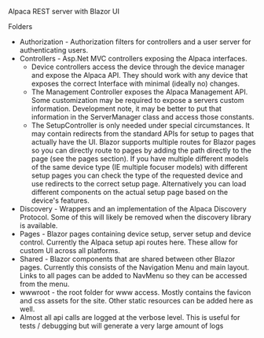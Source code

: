 Alpaca REST server with Blazor UI

Folders
* Authorization - Authorization filters for controllers and a user server for authenticating users.
* Controllers - Asp.Net MVC controllers exposing the Alpaca interfaces.
  *  Device controllers access the device through the device manager and expose the Alpaca API. They should work with any device that exposes the correct Interface with minimal (ideally no) changes.
  * The Management Controller exposes the Alpaca Management API. Some customization may be required to expose a servers custom information. Development note, it may be better to put that information in the ServerManager class and access those constants.
  * The SetupController is only needed under special circumstances. It may contain redirects from the standard APIs for setup to pages that actually have the UI. Blazor supports multiple routes for Blazor pages so you can directly route to pages by adding the path directly to the page (see the pages section). If you have multiple different models of the same device type (IE multiple focuser models) with different setup pages you can check the type of the requested device and use redirects to the correct setup page. Alternatively you can load different components on the actual setup page based on the device's features.
* Discovery - Wrappers and an implementation of the Alpaca Discovery Protocol. Some of this will likely be removed when the discovery library is available. 
* Pages - Blazor pages containing device setup, server setup and device control. Currently the Alpaca setup api routes here. These allow for custom UI across all platforms.
* Shared - Blazor components that are shared between other Blazor pages. Currently this consists of the Navigation Menu and main layout. Links to all pages can be added to NavMenu so they can be accessed from the menu.
* wwwroot - the root folder for www access. Mostly contains the favicon and css assets for the site. Other static resources can be added here as well.
* Almost all api calls are logged at the verbose level. This is useful for tests / debugging but will generate a very large amount of logs